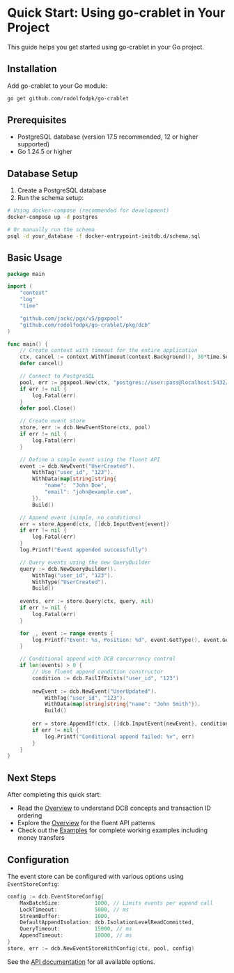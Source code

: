# Quick Start: Using go-crablet in Your Project

This guide helps you get started using go-crablet in your Go project.

## Installation

Add go-crablet to your Go module:

```bash
go get github.com/rodolfodpk/go-crablet
```

## Prerequisites

- PostgreSQL database (version 17.5 recommended, 12 or higher supported)
- Go 1.24.5 or higher

## Database Setup

1. Create a PostgreSQL database
2. Run the schema setup:

```bash
# Using docker-compose (recommended for development)
docker-compose up -d postgres

# Or manually run the schema
psql -d your_database -f docker-entrypoint-initdb.d/schema.sql
```

## Basic Usage

```go
package main

import (
    "context"
    "log"
    "time"

    "github.com/jackc/pgx/v5/pgxpool"
    "github.com/rodolfodpk/go-crablet/pkg/dcb"
)

func main() {
    // Create context with timeout for the entire application
    ctx, cancel := context.WithTimeout(context.Background(), 30*time.Second)
    defer cancel()

    // Connect to PostgreSQL
    pool, err := pgxpool.New(ctx, "postgres://user:pass@localhost:5432/dbname")
    if err != nil {
        log.Fatal(err)
    }
    defer pool.Close()

    // Create event store
    store, err := dcb.NewEventStore(ctx, pool)
    if err != nil {
        log.Fatal(err)
    }

    // Define a simple event using the fluent API
    event := dcb.NewEvent("UserCreated").
        WithTag("user_id", "123").
        WithData(map[string]string{
            "name":  "John Doe",
            "email": "john@example.com",
        }).
        Build()

    // Append event (simple, no conditions)
    err = store.Append(ctx, []dcb.InputEvent{event})
    if err != nil {
        log.Fatal(err)
    }
    log.Printf("Event appended successfully")

    // Query events using the new QueryBuilder
    query := dcb.NewQueryBuilder().
        WithTag("user_id", "123").
        WithType("UserCreated").
        Build()
    
    events, err := store.Query(ctx, query, nil)
    if err != nil {
        log.Fatal(err)
    }

    for _, event := range events {
        log.Printf("Event: %s, Position: %d", event.GetType(), event.GetPosition())
    }

    // Conditional append with DCB concurrency control
    if len(events) > 0 {
        // Use fluent append condition constructor
        condition := dcb.FailIfExists("user_id", "123")
        
        newEvent := dcb.NewEvent("UserUpdated").
            WithTag("user_id", "123").
            WithData(map[string]string{"name": "John Smith"}).
            Build()
            
        err = store.AppendIf(ctx, []dcb.InputEvent{newEvent}, condition)
        if err != nil {
            log.Printf("Conditional append failed: %v", err)
        }
    }
}
```

## Next Steps

After completing this quick start:

- Read the [Overview](docs/overview.md) to understand DCB concepts and transaction ID ordering
- Explore the [Overview](docs/overview.md) for the fluent API patterns
- Check out the [Examples](docs/examples.md) for complete working examples including money transfers

## Configuration

The event store can be configured with various options using `EventStoreConfig`:

```go
config := dcb.EventStoreConfig{
    MaxBatchSize:           1000, // Limits events per append call
    LockTimeout:            5000, // ms
    StreamBuffer:           1000,
    DefaultAppendIsolation: dcb.IsolationLevelReadCommitted,
    QueryTimeout:           15000, // ms
    AppendTimeout:          10000, // ms
}
store, err := dcb.NewEventStoreWithConfig(ctx, pool, config)
```

See the [API documentation](https://pkg.go.dev/github.com/rodolfodpk/go-crablet/pkg/dcb) for all available options.
